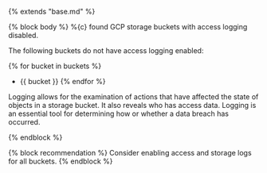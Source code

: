 {% extends "base.md" %}

{% block body %}
%{c} found GCP storage buckets with access logging disabled.


The following buckets do not have access logging enabled:

{% for bucket in buckets %}
- {{ bucket }}
{% endfor %}

Logging allows for the examination of actions that have affected the state of objects in a storage bucket. It also reveals who has access data. Logging is an essential tool for determining how or whether a data breach has occurred.

{% endblock %}

{% block recommendation %}
Consider enabling access and storage logs for all buckets.
{% endblock %}